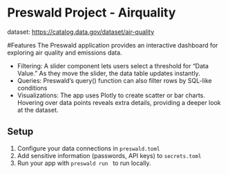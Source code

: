 # Preswald Project - Airquality
dataset: https://catalog.data.gov/dataset/air-quality

#Features
The Preswald application provides an interactive dashboard for exploring air quality and emissions data.
- Filtering: A slider component lets users select a threshold for “Data Value.” As they move the slider, the data table updates instantly.
- Queries:   Preswald’s query() function can also filter rows by SQL-like conditions
- Visualizations: The app uses Plotly to create scatter or bar charts. Hovering over data points reveals extra details, providing a deeper look at the dataset.
## Setup
1. Configure your data connections in `preswald.toml`
2. Add sensitive information (passwords, API keys) to `secrets.toml`
3. Run your app with `preswald run ` to run locally.
